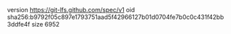 version https://git-lfs.github.com/spec/v1
oid sha256:b9792f05c897e1793751aad5f42966127b01d0704fe7b0c0c431f42bb3ddfe4f
size 6952
